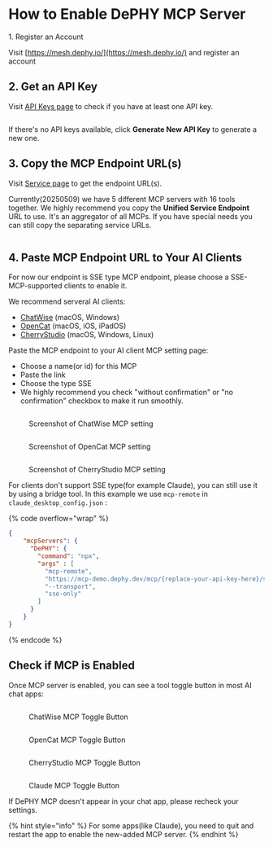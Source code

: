 # How to Enable DePHY MCP Server

1\. Register an Account

Visit [https://mesh.dephy.io/](https://mesh.dephy.io/) and register an account

## 2. Get an API Key

Visit [API Keys page](https://mesh.dephy.io/dashboard/api-keys) to check if you have at least one API key.

<figure><img src="../../.gitbook/assets/image (1).png" alt=""><figcaption></figcaption></figure>

If there's no API keys available, click **Generate New API Key** to generate a new one.

## 3. Copy the MCP Endpoint URL(s)

Visit [Service page](https://mesh.dephy.io/dashboard/services) to get the endpoint URL(s).

Currently(20250509) we have 5 different MCP servers with 16 tools together. We highly recommend you copy the **Unified Service Endpoint** URL to use. It's an aggregator of all MCPs. If you have special needs you can still copy the separating service URLs.

<figure><img src="../../.gitbook/assets/image (2).png" alt=""><figcaption></figcaption></figure>

## 4. Paste MCP Endpoint URL to Your AI Clients

For now our endpoint is SSE type MCP endpoint, please choose a SSE-MCP-supported clients to enable it.

We recommend serveral AI clients:

* [ChatWise](https://chatwise.app/?atp=nVf4iC) (macOS, Windows)
* [OpenCat](https://opencat.app/) (macOS, iOS, iPadOS)
* [CherryStudio](https://www.cherry-ai.com/) (macOS, Windows, Linux)

Paste the MCP endpoint to your AI client MCP setting page:

* Choose a name(or id) for this MCP
* Paste the link
* Choose the type SSE
* We highly recommend you check "without confirmation" or "no confirmation" checkbox to make it run smoothly.

<figure><img src="../../.gitbook/assets/image (4).png" alt=""><figcaption><p>Screenshot of ChatWise MCP setting</p></figcaption></figure>

<figure><img src="../../.gitbook/assets/image (5).png" alt=""><figcaption><p>Screenshot of OpenCat MCP setting</p></figcaption></figure>

<figure><img src="../../.gitbook/assets/image (6).png" alt=""><figcaption><p>Screenshot of CherryStudio MCP setting</p></figcaption></figure>

For clients don't support SSE type(for example Claude), you can still use it by using a bridge tool. In this example we use `mcp-remote` in `claude_desktop_config.json` :&#x20;

{% code overflow="wrap" %}
```json
{
    "mcpServers": {
      "DePHY": {
        "command": "npx",
        "args" : [
          "mcp-remote",
          "https://mcp-demo.dephy.dev/mcp/{replace-your-api-key-here}/sse",
          "--transport",
          "sse-only"
        ]
      }
    }
}
```
{% endcode %}

## Check if MCP is Enabled

Once MCP server is enabled, you can see a tool toggle button in most AI chat apps:

<figure><img src="../../.gitbook/assets/image (7).png" alt=""><figcaption><p>ChatWise MCP Toggle Button</p></figcaption></figure>

<figure><img src="../../.gitbook/assets/image (8).png" alt=""><figcaption><p>OpenCat MCP Toggle Button</p></figcaption></figure>

<figure><img src="../../.gitbook/assets/image (9).png" alt=""><figcaption><p>CherryStudio MCP Toggle Button</p></figcaption></figure>

<figure><img src="../../.gitbook/assets/image (10).png" alt=""><figcaption><p>Claude MCP Toggle Button</p></figcaption></figure>

If DePHY MCP doesn't appear in your chat app, please recheck your settings.

{% hint style="info" %}
For some apps(like Claude), you need to quit and restart the app to enable the new-added MCP server.
{% endhint %}
